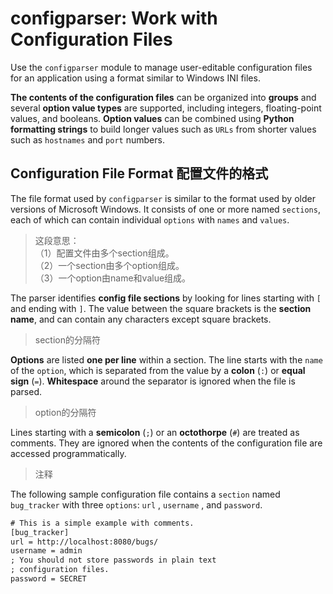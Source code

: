 # configparser: Work with Configuration Files
Use the `configparser` module to manage user-editable configuration files for an application using a format similar to Windows INI files. 

**The contents of the configuration files** can be organized into **groups** and several **option value types** are supported, including integers, floating-point values, and booleans. **Option values** can be combined using **Python formatting strings** to build longer values such as `URLs` from shorter values such as `hostnames` and `port` numbers.

## Configuration File Format 配置文件的格式

The file format used by `configparser` is similar to the format used by older versions of Microsoft Windows. It consists of one or more named `sections`, each of which can contain individual `options` with `names` and `values`.

> 这段意思：  
> （1）配置文件由多个section组成。  
> （2）一个section由多个option组成。  
> （3）一个option由name和value组成。  

The parser identifies **config file sections** by looking for lines starting with `[` and ending with `]`. The value between the square brackets is the **section name**, and can contain any characters except square brackets.

> section的分隔符

**Options** are listed **one per line** within a section. The line starts with the `name` of the `option`, which is separated from the value by a **colon** (`:`) or **equal sign** (`=`). **Whitespace** around the separator is ignored when the file is parsed.

> option的分隔符

Lines starting with a **semicolon** (`;`) or an **octothorpe** (`#`) are treated as comments. They are ignored when the contents of the configuration file are accessed programmatically.

> 注释

The following sample configuration file contains a `section` named `bug_tracker` with three `options`: `url` , `username` , and `password`.

```txt
# This is a simple example with comments.
[bug_tracker]
url = http://localhost:8080/bugs/
username = admin
; You should not store passwords in plain text
; configuration files.
password = SECRET
```

